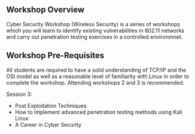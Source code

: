 ## Workshop Overview
Cyber Security Workshop (Wireless Security) is a series of workshops which you will learn to identify existing vulnerabilities in 802.11 networks and carry out penetration testing exercises in a controlled environmnet.

## Workshop Pre-Requisites
All students are required to have a solid understanding of TCP/IP and the OSI model as well as a reasonable level of familiarity with Linux in order to complete the workshop. Attending workshops 2 and 3 is recommended.


Session 3:

* Post Exploitation Techniques
* How to implement advanced penetration testing methods using Kali Linux
* A Career in Cyber Security
